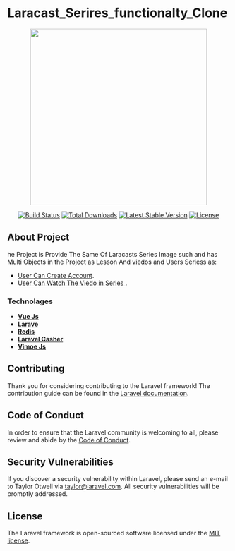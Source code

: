 # Laracast_Serires_functionalty_Clone
<p align="center"><a href="https://laravel.com" target="_blank"><img src="https://raw.githubusercontent.com/laravel/art/master/logo-lockup/5%20SVG/2%20CMYK/1%20Full%20Color/laravel-logolockup-cmyk-red.svg" width="400"></a></p>

<p align="center">
<a href="https://travis-ci.org/laravel/framework"><img src="https://travis-ci.org/laravel/framework.svg" alt="Build Status"></a>
<a href="https://packagist.org/packages/laravel/framework"><img src="https://img.shields.io/packagist/dt/laravel/framework" alt="Total Downloads"></a>
<a href="https://packagist.org/packages/laravel/framework"><img src="https://img.shields.io/packagist/v/laravel/framework" alt="Latest Stable Version"></a>
<a href="https://packagist.org/packages/laravel/framework"><img src="https://img.shields.io/packagist/l/laravel/framework" alt="License"></a>
</p>

## About Project 

he Project is Provide The Same Of Laracasts Series Image such and 
has Multi Objects in the Project as Lesson And viedos and Users Seriess   as:

- [User Can Create Account](https://laravel.com/docs/container).
- [User Can Watch The Viedo in Series ](https://laravel.com/docs/routing).





### Technolages

- **[Vue Js ](https://vehikl.com/)**
- **[Larave](https://tighten.co)**
- **[Redis ](https://kirschbaumdevelopment.com)**
- **[Laravel Casher ](https://kirschbaumdevelopment.com)**
- **[Vimoe Js  ](https://kirschbaumdevelopment.com)**       

## Contributing

Thank you for considering contributing to the Laravel framework! The contribution guide can be found in the [Laravel documentation](https://laravel.com/docs/contributions).

## Code of Conduct

In order to ensure that the Laravel community is welcoming to all, please review and abide by the [Code of Conduct](https://laravel.com/docs/contributions#code-of-conduct).

## Security Vulnerabilities

If you discover a security vulnerability within Laravel, please send an e-mail to Taylor Otwell via [taylor@laravel.com](mailto:taylor@laravel.com). All security vulnerabilities will be promptly addressed.

## License

The Laravel framework is open-sourced software licensed under the [MIT license](https://opensource.org/licenses/MIT).


